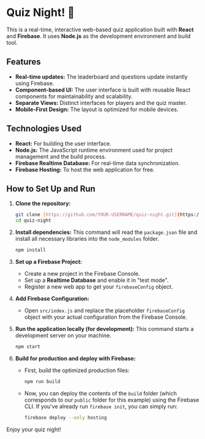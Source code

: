 # Quiz Night! 🥳

This is a real-time, interactive web-based quiz application built with **React** and **Firebase**. It uses **Node.js** as the development environment and build tool.

## Features

* **Real-time updates:** The leaderboard and questions update instantly using Firebase.
* **Component-based UI:** The user interface is built with reusable React components for maintainability and scalability.
* **Separate Views:** Distinct interfaces for players and the quiz master.
* **Mobile-First Design:** The layout is optimized for mobile devices.

## Technologies Used

* **React:** For building the user interface.
* **Node.js:** The JavaScript runtime environment used for project management and the build process.
* **Firebase Realtime Database:** For real-time data synchronization.
* **Firebase Hosting:** To host the web application for free.

## How to Set Up and Run

1.  **Clone the repository:**
    ```bash
    git clone [https://github.com/YOUR-USERNAME/quiz-night.git](https://github.com/YOUR-USERNAME/quiz-night.git)
    cd quiz-night
    ```

2.  **Install dependencies:**
    This command will read the `package.json` file and install all necessary libraries into the `node_modules` folder.
    ```bash
    npm install
    ```

3.  **Set up a Firebase Project:**
    * Create a new project in the Firebase Console.
    * Set up a **Realtime Database** and enable it in "test mode".
    * Register a new web app to get your `firebaseConfig` object.

4.  **Add Firebase Configuration:**
    * Open `src/index.js` and replace the placeholder `firebaseConfig` object with your actual configuration from the Firebase Console.

5.  **Run the application locally (for development):**
    This command starts a development server on your machine.
    ```bash
    npm start
    ```

6.  **Build for production and deploy with Firebase:**
    * First, build the optimized production files:
        ```bash
        npm run build
        ```
    * Now, you can deploy the contents of the `build` folder (which corresponds to our `public` folder for this example) using the Firebase CLI. If you've already run `firebase init`, you can simply run:
        ```bash
        firebase deploy --only hosting
        ```

Enjoy your quiz night!